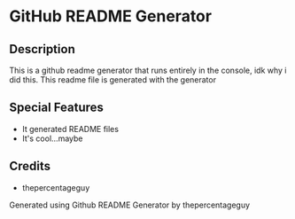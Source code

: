# GitHub README Generator
## Description
This is a github readme generator that runs entirely in the console, idk why i did this. This readme file is generated with the generator
## Special Features
- It generated README files
- It's cool...maybe
## Credits
- thepercentageguy

Generated using Github README Generator by thepercentageguy